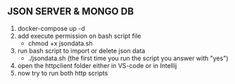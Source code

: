 ## JSON SERVER & MONGO DB

 1. docker-compose up -d
 2. add execute permission on bash script file
    - chmod +x jsondata.sh
 3. run bash script to import or delete json data
    - ./jsondata.sh (the first time you run the script you answer with "yes")
 4. open the httpclient folder either in VS-code or in Intellij
 5. now try to run both http scripts


